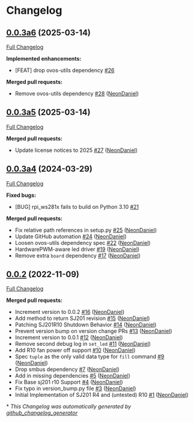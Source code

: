 # Changelog

## [0.0.3a6](https://github.com/NeonGeckoCom/sj201-interface/tree/0.0.3a6) (2025-03-14)

[Full Changelog](https://github.com/NeonGeckoCom/sj201-interface/compare/0.0.3a5...0.0.3a6)

**Implemented enhancements:**

- \[FEAT\] drop ovos-utils dependency [\#26](https://github.com/NeonGeckoCom/sj201-interface/issues/26)

**Merged pull requests:**

- Remove ovos-utils dependency [\#28](https://github.com/NeonGeckoCom/sj201-interface/pull/28) ([NeonDaniel](https://github.com/NeonDaniel))

## [0.0.3a5](https://github.com/NeonGeckoCom/sj201-interface/tree/0.0.3a5) (2025-03-14)

[Full Changelog](https://github.com/NeonGeckoCom/sj201-interface/compare/0.0.3a4...0.0.3a5)

**Merged pull requests:**

- Update license notices to 2025 [\#27](https://github.com/NeonGeckoCom/sj201-interface/pull/27) ([NeonDaniel](https://github.com/NeonDaniel))

## [0.0.3a4](https://github.com/NeonGeckoCom/sj201-interface/tree/0.0.3a4) (2024-03-29)

[Full Changelog](https://github.com/NeonGeckoCom/sj201-interface/compare/0.0.2...0.0.3a4)

**Fixed bugs:**

- \[BUG\] rpi\_ws281x fails to build on Python 3.10 [\#21](https://github.com/NeonGeckoCom/sj201-interface/issues/21)

**Merged pull requests:**

- Fix relative path references in setup.py [\#25](https://github.com/NeonGeckoCom/sj201-interface/pull/25) ([NeonDaniel](https://github.com/NeonDaniel))
- Update GitHub automation [\#24](https://github.com/NeonGeckoCom/sj201-interface/pull/24) ([NeonDaniel](https://github.com/NeonDaniel))
- Loosen ovos-utils dependency spec [\#22](https://github.com/NeonGeckoCom/sj201-interface/pull/22) ([NeonDaniel](https://github.com/NeonDaniel))
- HardwarePWM-aware led driver [\#19](https://github.com/NeonGeckoCom/sj201-interface/pull/19) ([NeonDaniel](https://github.com/NeonDaniel))
- Remove extra `board` dependency [\#17](https://github.com/NeonGeckoCom/sj201-interface/pull/17) ([NeonDaniel](https://github.com/NeonDaniel))

## [0.0.2](https://github.com/NeonGeckoCom/sj201-interface/tree/0.0.2) (2022-11-09)

[Full Changelog](https://github.com/NeonGeckoCom/sj201-interface/compare/32a6fb21db5ae1d618234c92fd54196e8f27c74d...0.0.2)

**Merged pull requests:**

- Increment version to 0.0.2 [\#16](https://github.com/NeonGeckoCom/sj201-interface/pull/16) ([NeonDaniel](https://github.com/NeonDaniel))
- Add method to return SJ201 revision [\#15](https://github.com/NeonGeckoCom/sj201-interface/pull/15) ([NeonDaniel](https://github.com/NeonDaniel))
- Patching SJ201R10 Shutdown Behavior [\#14](https://github.com/NeonGeckoCom/sj201-interface/pull/14) ([NeonDaniel](https://github.com/NeonDaniel))
- Prevent version bump on version change PRs [\#13](https://github.com/NeonGeckoCom/sj201-interface/pull/13) ([NeonDaniel](https://github.com/NeonDaniel))
- Increment version to 0.0.1 [\#12](https://github.com/NeonGeckoCom/sj201-interface/pull/12) ([NeonDaniel](https://github.com/NeonDaniel))
- Remove second debug log in `set_led` [\#11](https://github.com/NeonGeckoCom/sj201-interface/pull/11) ([NeonDaniel](https://github.com/NeonDaniel))
- Add R10 fan power off support [\#10](https://github.com/NeonGeckoCom/sj201-interface/pull/10) ([NeonDaniel](https://github.com/NeonDaniel))
- Spec `tuple` as the only valid data type for `fill` command [\#9](https://github.com/NeonGeckoCom/sj201-interface/pull/9) ([NeonDaniel](https://github.com/NeonDaniel))
- Drop smbus dependency [\#7](https://github.com/NeonGeckoCom/sj201-interface/pull/7) ([NeonDaniel](https://github.com/NeonDaniel))
- Add in missing dependencies [\#5](https://github.com/NeonGeckoCom/sj201-interface/pull/5) ([NeonDaniel](https://github.com/NeonDaniel))
- Fix Base sj201 r10 Support [\#4](https://github.com/NeonGeckoCom/sj201-interface/pull/4) ([NeonDaniel](https://github.com/NeonDaniel))
- Fix typo in version\_bump.py file [\#3](https://github.com/NeonGeckoCom/sj201-interface/pull/3) ([NeonDaniel](https://github.com/NeonDaniel))
- Initial Implementation of SJ201 R4 and \(untested\) R10 [\#1](https://github.com/NeonGeckoCom/sj201-interface/pull/1) ([NeonDaniel](https://github.com/NeonDaniel))



\* *This Changelog was automatically generated by [github_changelog_generator](https://github.com/github-changelog-generator/github-changelog-generator)*
